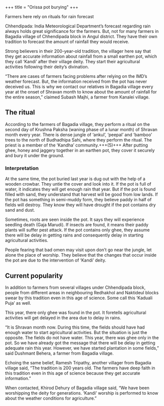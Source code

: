 +++
title = "Orissa pot burying"
+++

Farmers here rely on rituals for rain forecast

Chhendipada: India Meteorological Department’s forecast regarding rain always holds great significance for the farmers. But, not for many farmers in Bagadia village of Chhendipada block in Angul district. They have their own tradition to forecast the amount of rainfall they would receive.

Strong believers in their 200-year-old tradition, the villager here say that they get accurate information about rainfall from a small earthen pot, which they call ‘Kandi’ after their village deity. They start their agricultural activities following their deity’s divination.

“There are cases of farmers facing problems after relying on the IMD’s weather forecast. But, the information received from the pot has never deceived us. This is why we contact our relatives in Bagadia village every year at the onset of Shravan month to know about the amount of rainfall for the entire season,” claimed Subash Majhi, a farmer from Kanalei village.

## The ritual
According to the farmers of Bagadia village, they perform a ritual on the second day of Krushna Paksha (waning phase of a lunar month) of Shravan month every year. There is dense jungle of ‘ankul’, ‘peepal’ and ‘bamboo’ trees to the north of Budhadhipa Sahi, where they perform the ritual. The priest is a member of the ‘Kandha’ community.+++(5)+++ After putting ghee, honey and jaggery together in an earthen pot, they cover it securely and bury it under the ground.

### Interpretation
At the same time, the pot buried last year is dug out with the help of a wooden crowbar. They untie the cover and look into it. If the pot is full of water, it indicates they will get enough rain that year. But if the pot is found filled with sand, they understand that harvest will be good from low lands. If the pot has something in semi-muddy form, they believe paddy in half of fields will destroy. They know they will have drought if the pot contains dry sand and dust.

Sometimes, roots are seen inside the pot. It says they will experience seedling death (Gaja Marudi). If insects are found, it means their paddy plants will suffer pest attack. If the pot contains only ghee, they assume there will be delay in getting rains and consequently delay in starting agricultural activities.

People fearing that bad omen may visit upon don’t go near the jungle, let alone the place of worship. They believe that the changes that occur inside the pot are due to the intervention of ‘Kandi’ deity.

## Current popularity
In addition to farmers from several villages under Chhendipada block, people from different areas in neighbouring Redhakhol and Naktideul blocks swear by this tradition even in this age of science. Some call this ‘Kaduali Puja’ as well.

This year, there only ghee was found in the pot. It foretells agricultural activities will get delayed in the area due to delay in rains.

“It is Shravan month now. During this time, the fields should have had enough water to start agricultural activities. But the situation is just the opposite. The fields do not have water. This year, there was ghee only in the pot. So we have already got the message that there will be delay in getting adequate rain this year. However, we have started plantation in some fields,” said Dushmant Behera, a farmer from Bagadia village.

Echoing the same belief, Ramesh Tripathy, another villager from Bagadia village said, “The tradition is 200 years old. The farmers have deep faith in this tradition even in this age of science because they get accurate information.”

When contacted, Khirod Dehury of Bagadia village said, “We have been worshipping the deity for generations. ‘Kandi’ worship is performed to know about the weather conditions for agriculture.”
